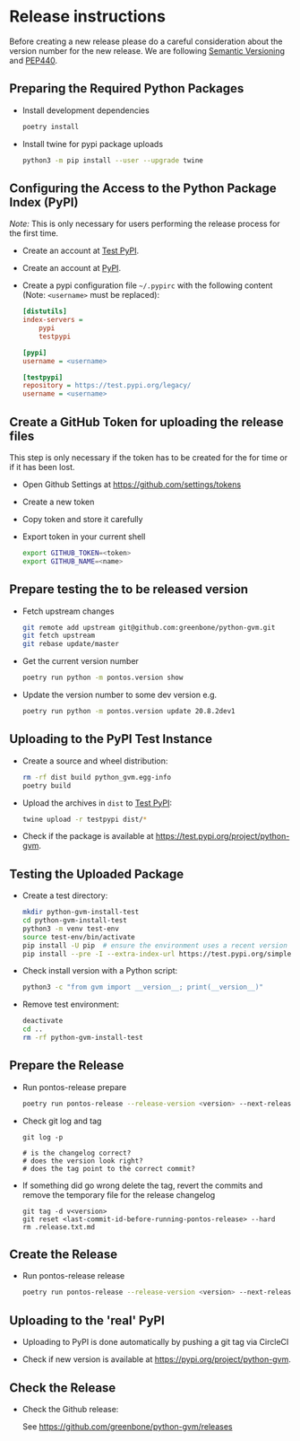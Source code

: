 # Release instructions

Before creating a new release please do a careful consideration about the
version number for the new release. We are following [Semantic Versioning](https://semver.org/)
and [PEP440](https://www.python.org/dev/peps/pep-0440/).

## Preparing the Required Python Packages

* Install development dependencies

  ```sh
  poetry install
  ```

* Install twine for pypi package uploads

  ```sh
  python3 -m pip install --user --upgrade twine
  ```

## Configuring the Access to the Python Package Index (PyPI)

*Note:* This is only necessary for users performing the release process for the
first time.

* Create an account at [Test PyPI](https://packaging.python.org/guides/using-testpypi/).

* Create an account at [PyPI](https://pypi.org/).

* Create a pypi configuration file `~/.pypirc` with the following content (Note:
  `<username>` must be replaced):

  ```ini
  [distutils]
  index-servers =
      pypi
      testpypi

  [pypi]
  username = <username>

  [testpypi]
  repository = https://test.pypi.org/legacy/
  username = <username>
  ```

## Create a GitHub Token for uploading the release files

This step is only necessary if the token has to be created for the for time or
if it has been lost.

* Open Github Settings at https://github.com/settings/tokens
* Create a new token
* Copy token and store it carefully
* Export token in your current shell

  ```sh
  export GITHUB_TOKEN=<token>
  export GITHUB_NAME=<name>
  ```


## Prepare testing the to be released version

* Fetch upstream changes

  ```sh
  git remote add upstream git@github.com:greenbone/python-gvm.git
  git fetch upstream
  git rebase update/master
  ```

* Get the current version number

  ```sh
  poetry run python -m pontos.version show
  ```

* Update the version number to some dev version e.g.

  ```sh
  poetry run python -m pontos.version update 20.8.2dev1
  ```

## Uploading to the PyPI Test Instance

* Create a source and wheel distribution:

  ```sh
  rm -rf dist build python_gvm.egg-info
  poetry build
  ```

* Upload the archives in `dist` to [Test PyPI](https://test.pypi.org/):

  ```sh
  twine upload -r testpypi dist/*
  ```

* Check if the package is available at <https://test.pypi.org/project/python-gvm>.

## Testing the Uploaded Package

* Create a test directory:

  ```sh
  mkdir python-gvm-install-test
  cd python-gvm-install-test
  python3 -m venv test-env
  source test-env/bin/activate
  pip install -U pip  # ensure the environment uses a recent version of pip
  pip install --pre -I --extra-index-url https://test.pypi.org/simple/ python-gvm
  ```

* Check install version with a Python script:

  ```sh
  python3 -c "from gvm import __version__; print(__version__)"
  ```

* Remove test environment:

  ```sh
  deactivate
  cd ..
  rm -rf python-gvm-install-test
  ```

## Prepare the Release

* Run pontos-release prepare

  ```sh
  poetry run pontos-release --release-version <version> --next-release-version <dev-version> --project python-gvm --space greenbone --git-signing-key <your-public-gpg-key> --git-remote-name upstream prepare
  ```

* Check git log and tag

  ```
  git log -p

  # is the changelog correct?
  # does the version look right?
  # does the tag point to the correct commit?
  ```

* If something did go wrong delete the tag, revert the commits and remove the
  temporary file for the release changelog

  ```
  git tag -d v<version>
  git reset <last-commit-id-before-running-pontos-release> --hard
  rm .release.txt.md
  ```

## Create the Release

* Run pontos-release release

  ```sh
  poetry run pontos-release --release-version <version> --next-release-version <dev-version> --project python-gvm --space greenbone --git-signing-key <your-public-gpg-key> --git-remote-name upstream release

## Uploading to the 'real' PyPI

* Uploading to PyPI is done automatically by pushing a git tag via CircleCI

* Check if new version is available at <https://pypi.org/project/python-gvm>.

## Check the Release

* Check the Github release:

   See https://github.com/greenbone/python-gvm/releases